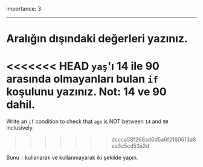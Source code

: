 importance: 3

---

# Aralığın dışındaki değerleri yazınız.

<<<<<<< HEAD
`yaş`'ı 14 ile 90 arasında olmayanları bulan `if` koşulunu yazınız. Not: 14 ve 90 dahil.
=======
Write an `if` condition to check that `age` is NOT between `14` and `90` inclusively.
>>>>>>> dccca58f268ad6d5a6f2160613a8ea3c5cd53a2d

Bunu `!` kullanarak ve kullanmayarak iki şekilde yapın.
